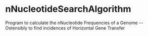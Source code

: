# nNucleotideSearchAlgorithm
Program to calculate the nNucleotide Frequencies of a Genome -- Ostensibly to find incidences of Horizontal Gene Transfer


